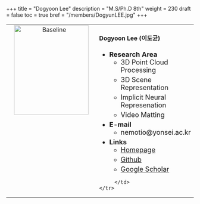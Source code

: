+++
title = "Dogyoon Lee"
description = "M.S/Ph.D 8th"
weight = 230
draft = false
toc = true
bref = "/members/DogyunLEE.jpg"
+++

<table>
    <tr>
       <td width="280" align="center" valign="top">
          <img alt="Baseline" width="200px" height="240" src="/members/DogyunLEE.jpg">
       </td>
       <td>
            <h4>Dogyoon Lee (이도균)</h4>
            <ul class="member_info">
                <li style="font-size: 18px"><b>Research Area</b>
                    <ul class="interest">
                        <li style="margin-bottom: 5px">3D Point Cloud Processing</li>
                        <li style="margin-bottom: 5px">3D Scene Representation</li>
                        <li style="margin-bottom: 5px">Implicit Neural Represenation</li>
                        <li style="margin-bottom: 5px">Video Matting</li>
                    </ul>
                </li>
                <li style="font-size: 18px"><b>E-mail</b>
                    <ul>
                        <li style="margin-bottom: 5px">nemotio@yonsei.ac.kr</li>
                    </ul>
                </li>
                <li style="font-size: 18px"><b>Links</b>
                    <ul class="interest">
                        <li style="margin-bottom: 5px"><a href="https://dogyoonlee.github.io">Homepage</a></li>
                        <li style="margin-bottom: 5px"><a href="https://github.com/dogyoonlee">Github</a></li>
                        <li style="margin-bottom: 5px"><a href="https://scholar.google.com/citations?user=gX4ko0IAAAAJ&hl=ko">Google Scholar</a></li>
                    </ul>
                </li>
            </ul>
            
         </td>
    </tr>
</table>